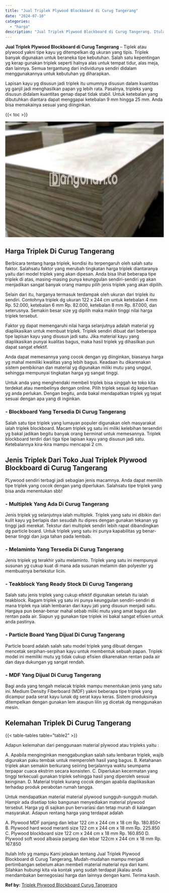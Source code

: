 ```yaml
---
title: "Jual Triplek Plywood Blockboard di Curug Tangerang"
date: "2024-07-10"
categories: 
  - "harga"
description: "Jual Triplek Plywood Blockboard di Curug Tangerang. Itulah Info yg mampu Kami jelaskan tentang Jual Triplek Plywood Blockboard di Curug Tangerang, Mudah-muda..."
---
```


**Jual Triplek Plywood Blockboard di Curug Tangerang** – Tiplek atau plywood yakni tipe kayu yg ditempelkan dg ukuran yang tipis. Triplek banyak digunakan untuk beraneka tipe kebutuhan. Salah satu kepentingan yg kerap gunakan triplek seperti halnya alas untuk tempat tidur, alas meja, dan lainnya. Semua tergantung dari individunya sendiri didalam menggunakannya untuk kebutuhan yg diharapkan.

Lapisan kayu yg disusun jadi triplek itu umumnya disusun dalam kuantitas yg ganjil jadi menghasilkan papan yg lebih rata. Pasalnya, tripleks yang disusun didalam kuantitas genap dapat tidak stabil. Untuk ketebalan yang dibutuhkan diantara dapat menggapai ketebalan 9 mm hingga 25 mm. Anda bisa memakainya sesuai yang diinginkan.

{{< toc >}}

![Jual Triplek Plywood Blockboard di Curug Tangerang](/images/jual-triplek-murah-30.png)

## Harga Triplek Di Curug Tangerang

Berbicara tentang harga triplek, kondisi itu terpengaruh oleh salah satu faktor. Salahsatu faktor yang merubah tingkatan harga triplek diantaranya yaitu dari model triplek yang akan dipesan. Anda bisa lihat beberapa tipe triplek di atas, masing-masing punya keunggulan sendiri-sendiri yg akan menjadikan sangat banyak orang mampu pilih jenis triplek yang akan dipilih.

Selain dari itu, harganya termasuk terdampak oleh ukuran dari triplek itu sendiri. Contohnya triplek dg ukuran 122 x 244 cm untuk ketebalan 4 mm Rp. 52.000, ketebalan 6 mm Rp. 82.000, ketebalan 8 mm Rp. 87.000, dan seterusnya. Semakin besar size yg dipilih maka makin tinggi nilai harga triplek tersebut.

Faktor yg dapat memengaruhi nilai harga selanjutnya adalah material yg diaplikasikan untuk membuat triplek. Triplek sendiri dibuat dari beberapa tipe lapisan kayu yang disusun jadi satu. Jika material kayu yang diaplikasikan punyai kualitas bagus, maka hasil triplek yg dihasilkan pun dapat sangat efektif.

Anda dapat memesannya yang cocok dengan yg diinginkan, biasanya harga yg mahal memiliki kwalitas yang lebih bagus. Keadaan itu dikarenakan sistem pembikinan dan material yg digunakan miliki mutu yang unggul, sehingga mempunyai tingkatan harga yg sangat tinggi.

Untuk anda yang menghendaki membeli triplek bisa singgah ke toko kita terdekat atau membelinya dengan online. Pilih triplek sesuai dg keperluan yg anda perlukan. Dengan begitu, anda bakal mendapatkan triplek yg tepat sesuai dengan apa yang di inginkan.

### \- Blockboard Yang Tersedia Di Curug Tangerang

Salah satu tipe triplek yang lumayan populer digunakan oleh masyarakat ialah triplek blockboard. Macam triplek yg satu ini miliki kelebihan tersendiri yg bakal jadikan begitu banyak orang berminat untuk memesannya. Triplek blockboard terdiri dari tiga tipe lapisan kayu yang disusun jadi satu. Ketebalannya kira-kira mampu mencapai 2 cm.

## Jenis Triplek Dari Toko Jual Triplek Plywood Blockboard di Curug Tangerang

PLywood sendiri terbagi jadi sebagian jenis macamnya. Anda dapat memilih tipe triplek yang cocok dengan yang diperlukan. Salahsatu tipe triplek yang bisa anda menentukan sbb!

### \- Multiplek Yang Ada Di Curug Tangerang

Jenis triplek yg selanjutnya ialah multiplek. Triplek yang satu ini dibikin dari kulit kayu yg berlapis dan sesudah itu dipres dengan gunakan tekanan yg tinggi jadi merekat. Tekstur dari multiplek sendiri lebih rapat dibandingkan dg particle board. Untuk triplek yang satu ini punya kapabilitas yg benar-benar tinggi dan juga tahan pada lembab.

### \- Melaminto Yang Tersedia Di Curug Tangerang

Jenis triplek yg terakhir yaitu melaminto. Triplek yang satu ini mempunyai susunan yg cukup kuat di mana ada susunan melamin dan polyester yg membuatnya bertekstur licin.

### \- Teakblock Yang Ready Stock Di Curug Tangerang

Salah satu jenis triplek yang cukup efektif digunakan setelah itu ialah teakblock. Ragam triplek yg satu ini punya keunggulan sendiri-sendiri di mana triplek nya ialah lembaran dari kayu jati yang disusun menjadi satu. Hargaya pun benar-benar mahal sebab miliki mutu yang amat bagus dan rentan pada air. Siapun yg gunakan tipe triplek ini bakal sangat efisien untuk anda pastinya.

### \- Particle Board Yang Dijual Di Curug Tangerang

Particle board adalah salah satu model triplek yang dibuat dengan mencetak serpihan-serpihan kayu untuk membentuk sebuah papan. Triplek model ini memiliki mutu yg tidak cukup efisien dikarenakan rentan pada air dan daya dukungan yg sangat rendah.

### \- MDF Yang Dijual Di Curug Tangerang

Bagi anda yang tengah melacak triplek mampu menentukan jenis yang satu ini. Medium Density Fiberboard (MDF) yakni beberapa tipe triplek yang dicampur pada serat kayu lunak dg serat kayu keras. Sistem produksinya ditempelkan dengan gunakan lem ataupun lilin yg dicetak dg menggunakan mesin.

## Kelemahan Triplek Di Curug Tangerang

{{< table-tables table="table2" >}}

Adapun kelemahan dari penggunaan material plywood atau tripleks yaitu :

A. Apabila menginginkan menggabungkan salah satu lembaran triplek, wajib digunakan paku tembak untuk memperoleh hasil yang bagus. B. Ketahanan triplek akan semakin berkurang seiiring berjalannya waktu seumpama terpapar cuaca ekstrim secara konsisten. C. Diperlukan kecermatan yang tinggi terkecuali gunakan triplek sehingga hasil yang diperoleh sesuai keinginan. D. Material triplek kurang cocok dengan apabila diaplikasikan terhadap produk perabotan rumah tangga.

Untuk mendapatkan material material plywood sungguh-sungguh mudah. Hampir ada disetiap toko bangunan menyediakan material plywood tersebut. Harga yg di sajikan pun bervariasi dan tetap murah di kalangan masyarakat. Adapun rentang harga yang terdapat adalah

A. Plywood MDF panjang dan lebar 122 cm x 244 cm x 18 cm Rp. 180.850< B. Plywood hard wood meranti size 122 cm x 244 cm x 18 mm Rp. 225.850 C. Plywood blockboard size 122 cm x 244 cm x 18 mm Rp. 160.850 D. Plywood soft wood albasia panjang dan lebar 122cm x 244 cm x 18 mm Rp. 167.850

Itulah Info yg mampu Kami jelaskan tentang Jual Triplek Plywood Blockboard di Curug Tangerang, Mudah-mudahan mampu menjadi pertimbangan sebelum akan membeli material material nya dari kami. Silahkan hubungi kita via kontak yang sudah terdapat jikalau anda mendambakan bernegosiasi harga dan lainnya dengan kami. Terima kasih.

**Ref by:** [Triplek Plywood Blockboard Curug Tangerang](https://id.wikipedia.org/wiki/Triplek)

